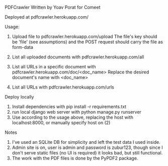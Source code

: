 PDFCrawler
Written by Yoav Porat for Comeet

Deployed at pdfcrawler.herokuapp.com/

Usage:

1. Upload file to pdfcrawler.herokuapp.com/upload
The file's key should be 'file' (see assumptions) and the POST request should carry the file as form-data

2. List all uploaded documents with pdfcrawler.herokuapp.com/all

3. List all URLs in a specific document with pdfcrawler.herokuapp.com/doc/<doc_name>
Replace the desired document's name with <doc_name>

4. List all URLs with pdfcrawler.herokuapp.com/urls

Deploy locally

1. Install dependencies with pip install -r requirements.txt
2. run local django web server with python manage.py runserver
3. Use according to the usage above, replacing the host with localhost:8000, or manually specify host on (2)

Notes

1. I've used an SQLite DB for simplicity and left the test data I used inside.
2. Admin site is on, user is admin and password is zubur123, though since I don't serve static files (no UI is required) it looks bad, but still functional.
3. The work with the PDF files is done by the PyPDF2 package.
